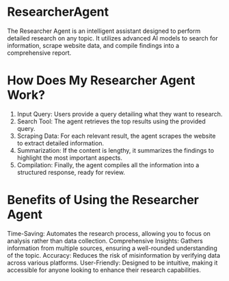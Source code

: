 # ResearcherAgent
The Researcher Agent is an intelligent assistant designed to perform detailed research on any topic. It utilizes advanced AI models to search for information, scrape website data, and compile findings into a comprehensive report.

# How Does My Researcher Agent Work?
1. Input Query: Users provide a query detailing what they want to research.
2. Search Tool: The agent retrieves the top results using the provided query.
3. Scraping Data: For each relevant result, the agent scrapes the website to extract detailed information.
4. Summarization: If the content is lengthy, it summarizes the findings to highlight the most important aspects.
5. Compilation: Finally, the agent compiles all the information into a structured response, ready for review.

# Benefits of Using the Researcher Agent
Time-Saving: Automates the research process, allowing you to focus on analysis rather than data collection.
Comprehensive Insights: Gathers information from multiple sources, ensuring a well-rounded understanding of the topic.
Accuracy: Reduces the risk of misinformation by verifying data across various platforms.
User-Friendly: Designed to be intuitive, making it accessible for anyone looking to enhance their research capabilities.
